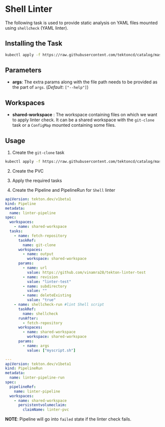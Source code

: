 # Shell Linter

The following task is used to provide static analysis on YAML files mounted using `shellcheck` (YAML linter).

## Installing the Task

```bash
kubectl apply -f https://raw.githubusercontent.com/tektoncd/catalog/master/task/shellcheck/0.1/shellcheck.yaml
```

## Parameters

- **args**: The extra params along with the file path needs to be provided as the part of `args`. (_Default_: `["--help"]`)

## Workspaces

- **shared-workspace** : The workspace containing files on which we want to apply linter check. It can be a shared workspace with the `git-clone` task or a `ConfigMap` mounted containing some files.

## Usage

1. Create the `git-clone` task

```bash
kubectl apply -f https://raw.githubusercontent.com/tektoncd/catalog/master/task/git-clone/0.1/git-clone.yaml
```

2. Create the PVC
3. Apply the required tasks

4. Create the Pipeline and PipelineRun for `Shell` linter

```yaml
apiVersion: tekton.dev/v1beta1
kind: Pipeline
metadata:
  name: linter-pipeline
spec:
  workspaces:
    - name: shared-workspace
  tasks:
    - name: fetch-repository
      taskRef:
        name: git-clone
      workspaces:
        - name: output
          workspace: shared-workspace
      params:
        - name: url
          value: https://github.com/vinamra28/tekton-linter-test
        - name: revision
          value: "linter-test"
        - name: subdirectory
          value: ""
        - name: deleteExisting
          value: "true"
    - name: shellcheck-run #lint Shell script
      taskRef:
        name: shellcheck
      runAfter:
        - fetch-repository
      workspaces:
        - name: shared-workspace
          workspace: shared-workspace
      params:
        - name: args
          value: ["myscript.sh"]

---
apiVersion: tekton.dev/v1beta1
kind: PipelineRun
metadata:
  name: linter-pipeline-run
spec:
  pipelineRef:
    name: linter-pipeline
  workspaces:
    - name: shared-workspace
      persistentvolumeclaim:
        claimName: linter-pvc
```

**NOTE**: Pipeline will go into `failed` state if the linter check fails.
